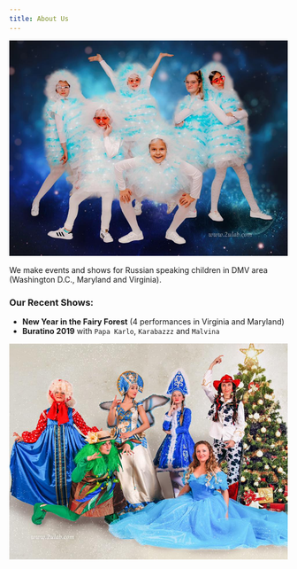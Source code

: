 ```yaml
---
title: About Us
---
```


![Test](./ny-02.jpg)

We make events and shows for Russian speaking children in DMV area (Washington D.C., Maryland and Virginia).

### Our Recent Shows:

* **New Year in the Fairy Forest** (4 performances in Virginia and Maryland)
* **Buratino 2019** with `Papa Karlo`, `Karabazzz` and `Malvina`

![Test](./ny-01.jpg)